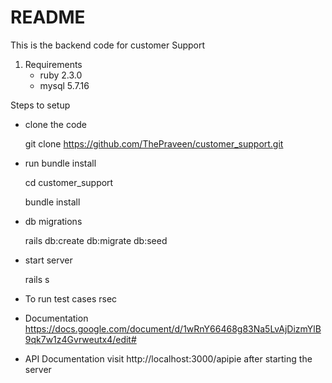 # README

This is the backend code for customer Support

1. Requirements
    * ruby 2.3.0
    * mysql 5.7.16
    


Steps to setup

* clone the code
    
    git clone https://github.com/ThePraveen/customer_support.git
    
* run bundle install

    cd customer_support
    
    bundle install
*   db migrations

    rails db:create db:migrate db:seed
    
* start server

    rails s
    
* To run test cases
    rsec
    
* Documentation
  https://docs.google.com/document/d/1wRnY66468g83Na5LvAjDizmYlB9qk7w1z4Gvrweutx4/edit#
    
* API Documentation
  visit http://localhost:3000/apipie after starting the server

